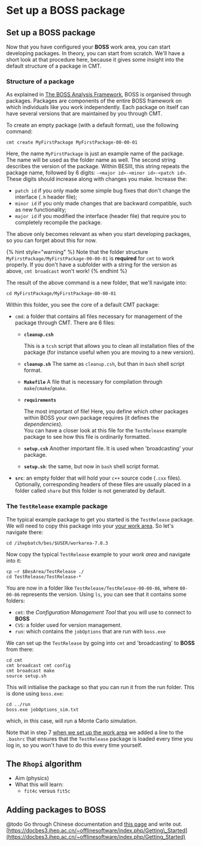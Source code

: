 # Set up a BOSS package

## Set up a BOSS package

Now that you have configured your **BOSS** work area, you can start developing packages. In theory, you can start from scratch. We'll have a short look at that procedure here, because it gives some insight into the default structure of a package in CMT.

### Structure of a package

As explained in [The BOSS Analysis Framework](intro.md), BOSS is organised through packages. Packages are components of the entire BOSS framework on which individuals like you work independently. Each package on itself can have several versions that are maintained by you through CMT.

To create an empty package \(with a default format\), use the following command:

```text
cmt create MyFirstPackage MyFirstPackage-00-00-01
```

Here, the name `MyFirstPackage` is just an example name of the package. The name will be used as the folder name as well. The second string describes the version of the package. Within BESIII, this string repeats the package name, followed by 6 digits: `-<major id>-<minor id>-<patch id>`. These digits should increase along with changes you make. Increase the:

* `patch id` if you only made some simple bug fixes that don't change the interface \(`.h` header file\);
* `minor id` if you only made changes that are backward compatible, such as new functionality;
* `major id` if you modified the interface \(header file\) that require you to completely recompile the package.

The above only becomes relevant as when you start developing packages, so you can forget about this for now.

{% hint style="warning" %}
Note that the folder structure `MyFirstPackage/MyFirstPackage-00-00-01` is **required** for `cmt` to work properly. If you don't have a subfolder with a string for the version as above, `cmt broadcast` won't work!
{% endhint %}

The result of the above command is a new folder, that we'll navigate into:

```text
cd MyFirstPackage/MyFirstPackage-00-00-01
```

Within this folder, you see the core of a default CMT package:

* `cmd`: a folder that contains all files necessary for management of the package through CMT. There are 6 files:
  * **`cleanup.csh`**

    This is a `tcsh` script that allows you to clean all installation files of the package \(for instance useful when you are moving to a new version\).

  * **`cleanup.sh`** The same as `cleanup.csh`, but than in `bash` shell script format.
  * **`Makefile`**  A file that is necessary for compilation through `make`/`cmake`/`gmake`.
  * **`requirements`**

    The most important of file! Here, you define which other packages within BOSS your own package requires \(it defines the _dependencies_\).  
    You can have a closer look at this file for the `TestRelease` example package to see how this file is ordinarily formatted.

  * **`setup.csh`**  Another important file. It is used when 'broadcasting' your package.
  * **`setup.sh`**: the same, but now in `bash` shell script format.
* **`src`**: an empty folder that will hold your `c++` source code \(`.cxx` files\). Optionally, corresponding headers of these files are usually placed in a folder called `share` but this folder is not generated by default.

### The `TestRelease` example package

The typical example package to get you started is the `TestRelease` package. We will need to copy this package into your [your work area](../#set-up-your-work-area). So let's navigate there:

```text
cd /ihepbatch/bes/$USER/workarea-7.0.3
```

Now copy the typical `TestRelease` example to your _work area_ and navigate into it:

```text
cp –r $BesArea/TestRelease ./
cd TestRelease/TestRelease-*
```

You are now in a folder like `TestRelease/TestRelease-00-00-86`, where `00-00-86` represents the version. Using `ls`, you can see that it contains some folders:

* `cmt`: the _Configuration Management Tool_ that you will use to connect to **BOSS**
* `CVS`: a folder used for version management.
* `run`: which contains the `jobOptions` that are run with `boss.exe`

We can set up the `TestRelease` by going into `cmt` and 'broadcasting' to **BOSS** from there:

```text
cd cmt
cmt broadcast cmt config
cmt broadcast make
source setup.sh
```

This will initialise the package so that you can run it from the run folder. This is done using `boss.exe`:

```text
cd ../run
boss.exe jobOptions_sim.txt
```

which, in this case, will run a Monte Carlo simulation.

Note that in step 7 [when we set up the work area](../#set-up-your-work-area) we added a line to the `.bashrc` that ensures that the `TestRelease` package is loaded every time you log in, so you won't have to do this every time yourself.

## The `Rhopi` algorithm

* Aim \(physics\)
* What this will learn:
  * `fit4c` versus `fit5c`

## Adding packages to BOSS

@todo Go through Chinese documentation and [this page](https://docbes3.ihep.ac.cn/~offlinesoftware/index.php/Getting_Started) and write out.  
[https://docbes3.ihep.ac.cn/~offlinesoftware/index.php/Getting\_Started](https://docbes3.ihep.ac.cn/~offlinesoftware/index.php/Getting_Started)

